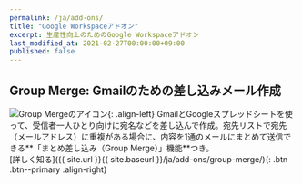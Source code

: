 ```yaml
---
permalink: /ja/add-ons/
title: "Google Workspaceアドオン"
excerpt: 生産性向上のためのGoogle Workspaceアドオン
last_modified_at: 2021-02-27T00:00:00+09:00
published: false
---
```


## Group Merge: Gmailのための差し込みメール作成
![Group Mergeのアイコン](https://lh3.googleusercontent.com/pw/ACtC-3eZPKFkzQJvMs2P_HgJIwNRSy1OGklUpOr0gm9ncC3OGcJw-nVvNUDYta6mMWo3d57gEc9KD_KV-UNOJvcTCBjGru3MG1KUpzP3z15I-bjEfT3u1V12mzRQrcA89pzb_RoIbINO3B1WxT4qP0KefNs=s96-no){: .align-left} GmailとGoogleスプレッドシートを使って、受信者一人ひとり向けに宛名などを差し込んで作成。宛先リストで宛先（メールアドレス）に重複がある場合に、内容を1通のメールにまとめて送信できる**「まとめ差し込み（Group Merge）」機能**つき。  
[詳しく知る]({{ site.url }}{{ site.baseurl }}/ja/add-ons/group-merge/){: .btn .btn--primary .align-right}
